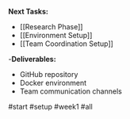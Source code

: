 
**Next Tasks:** 
- [[Research Phase]] 
- [[Environment Setup]] 
- [[Team Coordination Setup]] 
 
-**Deliverables:** 
- GitHub repository 
- Docker environment 
- Team communication channels 

 #start #setup #week1 #all 